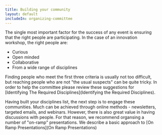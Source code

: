 ```yaml
---
title: Building your community
layout: default
includeIn: organizing-committee
---
```


The single most important factor for the success of any event is ensuring that the right people are participating.  In the case of an innovation workshop, the right people are:
* Curious
* Open minded
* Collaborative
* From a wide range of disciplines

Finding people who meet the first three criteria is usually not too difficult, but reaching people who are not "the usual suspects" can be quite tricky. In order to help the committee please review these suggestions for [Identifying The Required Disciplines](Identifying the Required Disciplines).

Having built your disciplines list, the next step is to engage these communities. Much can be achieved through online methods - newsletters, targeted emails, and webinars. However, there is also great value in having discussions with people. For that reason, we recommend organsing a number of "on-ramp" presentations. We describe a basic approach to [On Ramp Presentations](On Ramp Presentations)